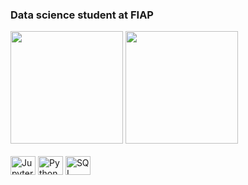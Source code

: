### Data science student at FIAP

<div align = "start">
   <img loading="lazy" height="180em" src="https://github-readme-stats.vercel.app/api?username=davys-rodrigues&show_icons=true&count_private=true&hide_border=true&title_color=4682B4&icon_color=4682B4&text_color=c9d1d9&bg_color=0d1117"">
   <img loading="lazy" height="180em" src="https://github-readme-stats.vercel.app/api/top-langs/?username=davys-rodrigues&layout=compact&hide_border=true&title_color=4682B4&text_color=FFFFF&bg_color=0d1117">
</div>

<div style = "display: inline_block;" align = "start"><br>
   <img align = "center" alt="Jupyter" width="40" height="30"     src="https://cdn.jsdelivr.net/gh/devicons/devicon@latest/icons/jupyter/jupyter-original-wordmark.svg" />
   <img align = "center" alt="Python" width="40" height="30"      src="https://cdn.jsdelivr.net/gh/devicons/devicon@latest/icons/python/python-original.svg" />
   <img align = "center" alt="SQL" width="40" height="30"         src="https://cdn.jsdelivr.net/gh/devicons/devicon@latest/icons/sqldeveloper/sqldeveloper-original.svg" />

  
<!--<img align = "center" alt="Python" width="40" height="30"       src="https://cdn.jsdelivr.net/gh/devicons/devicon@latest/icons/hadoop/hadoop-original.svg" />-->
          
          
  
